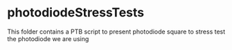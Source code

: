 # photodiodeStressTests
 This folder contains a PTB script to present photodiode square to stress test the photodiode we are using
